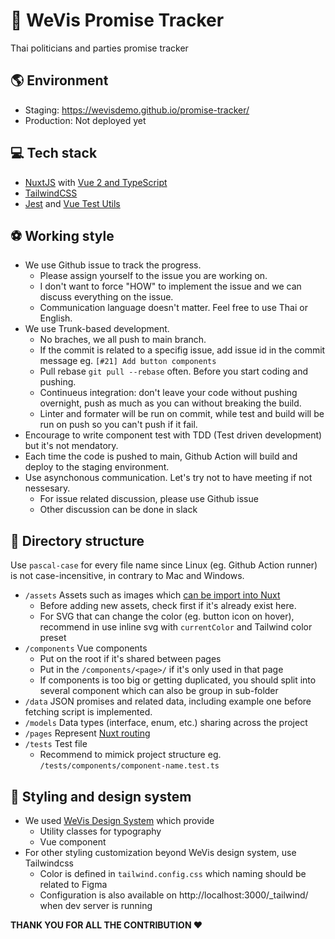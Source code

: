 # 🤞 WeVis Promise Tracker

Thai politicians and parties promise tracker

## 🌎 Environment

- Staging: https://wevisdemo.github.io/promise-tracker/
- Production: Not deployed yet

## 💻 Tech stack

- [NuxtJS](https://nuxtjs.org/) with [Vue 2 and TypeScript](https://v2.vuejs.org/v2/guide/typescript.html#Basic-Usage)
- [TailwindCSS](https://tailwindcss.com/)
- [Jest](https://jestjs.io/) and [Vue Test Utils](https://v1.test-utils.vuejs.org/guides/#getting-started)

## ⚽ Working style

- We use Github issue to track the progress.
  - Please assign yourself to the issue you are working on.
  - I don't want to force "HOW" to implement the issue and we can discuss everything on the issue.
  - Communication language doesn't matter. Feel free to use Thai or English.
- We use Trunk-based development.
  - No braches, we all push to main branch.
  - If the commit is related to a specifig issue, add issue id in the commit message eg. `[#21] Add button components`
  - Pull rebase `git pull --rebase` often. Before you start coding and pushing.
  - Continueus integration: don't leave your code without pushing overnight, push as much as you can without breaking the build.
  - Linter and formater will be run on commit, while test and build will be run on push so you can't push if it fail.
- Encourage to write component test with TDD (Test driven development) but it's not mendatory.
- Each time the code is pushed to main, Github Action will build and deploy to the staging environment.
- Use asynchonous communication. Let's try not to have meeting if not nessesary.
  - For issue related discussion, please use Github issue
  - Other discussion can be done in slack

## 📂 Directory structure

Use `pascal-case` for every file name since Linux (eg. Github Action runner) is not case-incensitive, in contrary to Mac and Windows.

- `/assets` Assets such as images which [can be import into Nuxt](https://nuxtjs.org/docs/directory-structure/assets/)
  - Before adding new assets, check first if it's already exist here.
  - For SVG that can change the color (eg. button icon on hover), recommend in use inline svg with `currentColor` and Tailwind color preset
- `/components` Vue components
  - Put on the root if it's shared between pages
  - Put in the `/components/<page>/` if it's only used in that page
  - If components is too big or getting duplicated, you should split into several component which can also be group in sub-folder
- `/data` JSON promises and related data, including example one before fetching script is implemented.
- `/models` Data types (interface, enum, etc.) sharing across the project
- `/pages` Represent [Nuxt routing](https://nuxtjs.org/docs/directory-structure/pages)
- `/tests` Test file
  - Recommend to mimick project structure eg. `/tests/components/component-name.test.ts`

## 💅 Styling and design system

- We used [WeVis Design System](https://wevisdemo.github.io/design-systems/) which provide
  - Utility classes for typography
  - Vue component
- For other styling customization beyond WeVis design system, use Tailwindcss
  - Color is defined in `tailwind.config.css` which naming should be related to Figma
  - Configuration is also available on http://localhost:3000/\_tailwind/ when dev server is running

**THANK YOU FOR ALL THE CONTRIBUTION ❤️**
